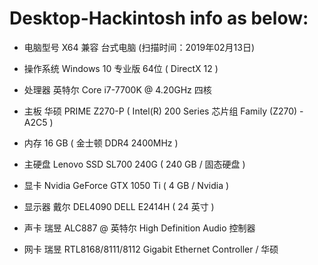 # Desktop-Hackintosh info as below:

	
- 电脑型号	X64 兼容 台式电脑  (扫描时间：2019年02月13日)
- 操作系统	Windows 10 专业版 64位 ( DirectX 12 )
	
- 处理器	英特尔 Core i7-7700K @ 4.20GHz 四核
- 主板	华硕 PRIME Z270-P ( Intel(R) 200 Series 芯片组 Family (Z270) - A2C5 )
- 内存	16 GB ( 金士顿 DDR4 2400MHz )
- 主硬盘	 Lenovo SSD SL700 240G ( 240 GB / 固态硬盘 )
- 显卡	Nvidia GeForce GTX 1050 Ti ( 4 GB / Nvidia )
- 显示器	戴尔 DEL4090 DELL E2414H ( 24 英寸  )
- 声卡	瑞昱 ALC887 @ 英特尔 High Definition Audio 控制器
- 网卡	瑞昱 RTL8168/8111/8112 Gigabit Ethernet Controller / 华硕
